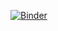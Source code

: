 [![Binder](https://mybinder.org/badge_logo.svg)](https://mybinder.org/v2/gh/StephanieWehner/IntroQCryptoBook/HEAD?urlpath=tree)
